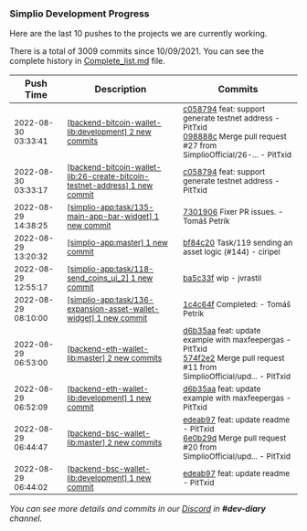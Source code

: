 
### Simplio Development Progress

Here are the last 10 pushes to the projects we are currently working.

There is a total of 3009 commits since 10/09/2021. You can see the complete history in
 [Complete_list.md](Complete_list.md) file.

| Push Time | Description | Commits |
| --- | --- | --- |
| <sub>2022-08-30 03:33:41</sub> | <sub>[[backend-bitcoin-wallet-lib:development] 2 new commits](https://github.com/SimplioOfficial/backend-bitcoin-wallet-lib/compare/65351f5502ca...098888c8d55a)</sub> | <sub>[c058794](https://github.com/SimplioOfficial/backend-bitcoin-wallet-lib/commit/c05879421cf22e28958b77cae4f50a12a3fe19e9) feat: support generate testnet address - PitTxid<br>[098888c](https://github.com/SimplioOfficial/backend-bitcoin-wallet-lib/commit/098888c8d55a7e14d94289efe6c19ba83cb7a96c) Merge pull request #27 from SimplioOfficial/26-... - PitTxid</sub> |
| <sub>2022-08-30 03:33:17</sub> | <sub>[[backend-bitcoin-wallet-lib:26\-create\-bitcoin\-testnet\-address] 1 new commit](https://github.com/SimplioOfficial/backend-bitcoin-wallet-lib/commit/c05879421cf22e28958b77cae4f50a12a3fe19e9)</sub> | <sub>[c058794](https://github.com/SimplioOfficial/backend-bitcoin-wallet-lib/commit/c05879421cf22e28958b77cae4f50a12a3fe19e9) feat: support generate testnet address - PitTxid</sub> |
| <sub>2022-08-29 14:38:25</sub> | <sub>[[simplio-app:task/135\-main\-app\-bar\-widget] 1 new commit](https://github.com/SimplioOfficial/simplio-app/commit/7301906565bf8c4e64e7ef0481b724f5638e8ea8)</sub> | <sub>[7301906](https://github.com/SimplioOfficial/simplio-app/commit/7301906565bf8c4e64e7ef0481b724f5638e8ea8) Fixer PR issues. - Tomáš Petrík</sub> |
| <sub>2022-08-29 13:20:32</sub> | <sub>[[simplio-app:master] 1 new commit](https://github.com/SimplioOfficial/simplio-app/commit/bf84c2001d100c51f5d6a579f2c6f7cf37b368d9)</sub> | <sub>[bf84c20](https://github.com/SimplioOfficial/simplio-app/commit/bf84c2001d100c51f5d6a579f2c6f7cf37b368d9) Task/119 sending an asset logic (#144) - ciripel</sub> |
| <sub>2022-08-29 12:55:17</sub> | <sub>[[simplio-app:task/118\-send\_coins\_ui\_2] 1 new commit](https://github.com/SimplioOfficial/simplio-app/commit/ba5c33f565db0b054530c4a3d52583f06b9a5698)</sub> | <sub>[ba5c33f](https://github.com/SimplioOfficial/simplio-app/commit/ba5c33f565db0b054530c4a3d52583f06b9a5698) wip - jvrastil</sub> |
| <sub>2022-08-29 08:10:00</sub> | <sub>[[simplio-app:task/136\-expansion\-asset\-wallet\-widget] 1 new commit](https://github.com/SimplioOfficial/simplio-app/commit/1c4c64f2c240199e32bb61adaa366a1e68819863)</sub> | <sub>[1c4c64f](https://github.com/SimplioOfficial/simplio-app/commit/1c4c64f2c240199e32bb61adaa366a1e68819863) Completed: - Tomáš Petrík</sub> |
| <sub>2022-08-29 06:53:00</sub> | <sub>[[backend-eth-wallet-lib:master] 2 new commits](https://github.com/SimplioOfficial/backend-eth-wallet-lib/compare/5b63bf49dfab...574f2e27810c)</sub> | <sub>[d6b35aa](https://github.com/SimplioOfficial/backend-eth-wallet-lib/commit/d6b35aa7d0ea8a87a8a69395d7007781708bd978) feat: update example with maxfeepergas - PitTxid<br>[574f2e2](https://github.com/SimplioOfficial/backend-eth-wallet-lib/commit/574f2e27810cccc714eb5fb83dcebc2ffa105d56) Merge pull request #11 from SimplioOfficial/upd... - PitTxid</sub> |
| <sub>2022-08-29 06:52:09</sub> | <sub>[[backend-eth-wallet-lib:development] 1 new commit](https://github.com/SimplioOfficial/backend-eth-wallet-lib/commit/d6b35aa7d0ea8a87a8a69395d7007781708bd978)</sub> | <sub>[d6b35aa](https://github.com/SimplioOfficial/backend-eth-wallet-lib/commit/d6b35aa7d0ea8a87a8a69395d7007781708bd978) feat: update example with maxfeepergas - PitTxid</sub> |
| <sub>2022-08-29 06:44:47</sub> | <sub>[[backend-bsc-wallet-lib:master] 2 new commits](https://github.com/SimplioOfficial/backend-bsc-wallet-lib/compare/b1682cf9b098...6e0b29dbc817)</sub> | <sub>[edeab97](https://github.com/SimplioOfficial/backend-bsc-wallet-lib/commit/edeab977515cb88e810f2c93cf81c5e2e3c2bba3) feat: update readme - PitTxid<br>[6e0b29d](https://github.com/SimplioOfficial/backend-bsc-wallet-lib/commit/6e0b29dbc8171961517a893b2ec58df1ea3dd9ce) Merge pull request #20 from SimplioOfficial/upd... - PitTxid</sub> |
| <sub>2022-08-29 06:44:02</sub> | <sub>[[backend-bsc-wallet-lib:development] 1 new commit](https://github.com/SimplioOfficial/backend-bsc-wallet-lib/commit/edeab977515cb88e810f2c93cf81c5e2e3c2bba3)</sub> | <sub>[edeab97](https://github.com/SimplioOfficial/backend-bsc-wallet-lib/commit/edeab977515cb88e810f2c93cf81c5e2e3c2bba3) feat: update readme - PitTxid</sub> |

_You can see more details and commits in our [Discord](https://discord.gg/aKhjuwZmdP) in **#dev-diary** channel._
